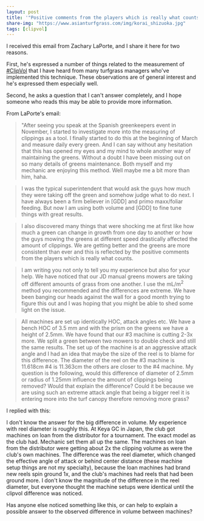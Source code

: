 ```yaml
---
layout: post
title: '"Positive comments from the players which is really what counts"'
share-img: "https://www.asianturfgrass.com/img/korai_shizuoka.jpg"
tags: [clipvol]
---
```


I received this email from Zachary LaPorte, and I share it here for two reasons. 

First, he's expressed a number of things related to the measurement of [#ClipVol](https://twitter.com/hashtag/clipvol?src=hashtag_click) that I have heard from many turfgrass managers who've implemented this technique. These observations are of general interest and he's expressed them especially well.

Second, he asks a question that I can't answer completely, and I hope someone who reads this may be able to provide more information.

From LaPorte's email:

> "After seeing you speak at the Spanish greenkeepers event in November, I started to investigate more into the measuring of clippings as a tool. I finally started to do this at the beginning of March and measure daily every green. And I can say without any hesitation that this has opened my eyes and my mind to whole another way of maintaining the greens. Without a doubt I have been missing out on so many details of greens maintenance. Both myself and my mechanic are enjoying this method. Well maybe me a bit more than him, haha.

> I was the typical superintendent that would ask the guys how much they were taking off the green and somehow judge what to do next. I have always been a firm believer in [GDD] and primo maxx/foliar feeding. But now I am using both volume and [GDD] to fine tune things with great results.

> I also discovered many things that were shocking me at first like how much a green can change in growth from one day to another or how the guys mowing the greens at different speed drastically affected the amount of clippings. We are getting better and the greens are more consistent than ever and this is reflected by the positive comments from the players which is really what counts.

> I am writing you not only to tell you my experience but also for your help. We have noticed that our JD manual greens mowers are taking off different amounts of grass from one another. I use the mL/m<sup>2</sup> method you recommended and the differences are extreme. We have been banging our heads against the wall for a good month trying to figure this out and I was hoping that you might be able to shed some light on the issue.

> All machines are set up identically HOC, attack angles etc. We have a bench HOC of 3.5 mm and with the prism on the greens we have a height of 2.5mm. We have found that our #3 machine is cutting 2-3x more. We split a green between two mowers to double check and still the same results. The set up of the machine is at an aggressive attack angle and I had an idea that maybe the size of the reel is to blame for this difference. The diameter of the reel on the #3 machine is 11.618cm #4 is 11.363cm the others are closer to the #4 machine. My question is the following, would this difference of diameter of 2.5mm or radius of 1.25mm influence the amount of clippings being removed? Would that explain the difference? Could it be because we are using such an extreme attack angle that being a bigger reel it is entering more into the turf canopy therefore removing more grass?

I replied with this:

<p class="mreply">
I don't know the answer for the big difference in volume. My experience with reel diameter is roughly this. At Keya GC in Japan, the club got machines on loan from the distributor for a tournament. The exact model as the club had. Mechanic set them all up the same. The machines on loan from the distributor were getting about 2x the clipping volume as were the club's own machines. The difference was the reel diameter, which changed the effective angle of attack or behind center distance (these machine setup things are not my specialty), because the loan machines had brand new reels spin ground 1x, and the club's machines had reels that had been ground more. I don't know the magnitude of the difference in the reel diameter, but everyone thought the machine setups were identical until the clipvol difference was noticed.
</p>

Has anyone else noticed something like this, or can help to explain a possible answer to the observed difference in volume between machines?


